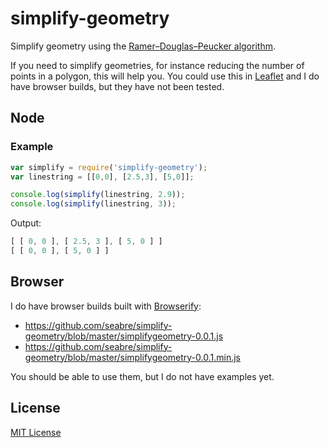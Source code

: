 # simplify-geometry
Simplify geometry using the [Ramer–Douglas–Peucker algorithm](http://en.wikipedia.org/wiki/Ramer%E2%80%93Douglas%E2%80%93Peucker_algorithm).

If you need to simplify geometries, for instance reducing the number of points in a polygon, this will help you. You could use this in [Leaflet](https://github.com/Leaflet/Leaflet) and I do have browser builds, but they have not been tested.

## Node

### Example

```javascript
var simplify = require('simplify-geometry');
var linestring = [[0,0], [2.5,3], [5,0]];

console.log(simplify(linestring, 2.9));
console.log(simplify(linestring, 3));
```

Output:
```javascript
[ [ 0, 0 ], [ 2.5, 3 ], [ 5, 0 ] ]
[ [ 0, 0 ], [ 5, 0 ] ]
```

## Browser

I do have browser builds built with [Browserify](https://github.com/substack/node-browserify):

* https://github.com/seabre/simplify-geometry/blob/master/simplifygeometry-0.0.1.js
* https://github.com/seabre/simplify-geometry/blob/master/simplifygeometry-0.0.1.min.js

You should be able to use them, but I do not have examples yet.


## License
[MIT License](http://en.wikipedia.org/wiki/MIT_License)

